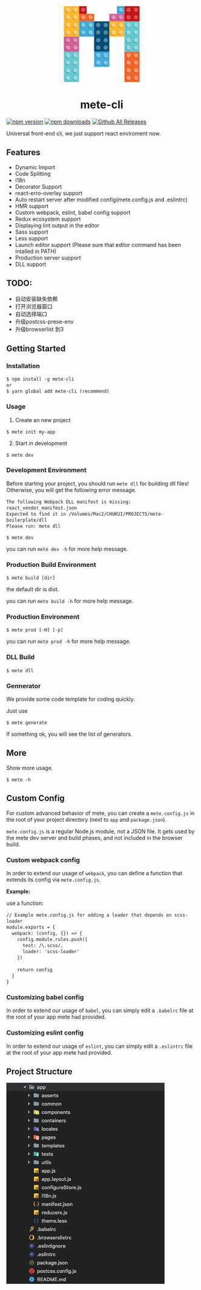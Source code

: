 <div align="center">
  <!-- replace with accurate logo e.g from https://worldvectorlogo.com/ -->
  <img width="200" height="200" src="https://github.com/GoDotDotDot/mete-cli/raw/master/logo.png">
  </a>
  <h1>mete-cli</h1>
</div>

[![npm version](https://img.shields.io/npm/v/mete-cli.svg)](https://www.npmjs.com/package/mete-cli) [![npm downloads](https://img.shields.io/npm/dt/mete-cli.svg)](https://npm-stat.com/charts.html?package=mete-cli) [![Github All Releases](https://img.shields.io/github/downloads/godotdotdot/mete-cli/total.svg)](https://github.com/GoDotDotDot/mete-cli/releases)

Universal front-end cli, we just support react enviroment now.

## Features

- Dynamic Import
- Code Splitting
- i18n
- Decorator Support
- react-erro-overlay support
- Auto restart server after modified config(mete.config.js and .eslintrc)
- HMR support
- Custom webpack, eslint, babel config support
- Redux ecosystem support
- Displaying lint output in the editor
- Sass support
- Less support
- Launch editor support (Please sure that editor command has been intalled in PATH)
- Production server support
- DLL support

## TODO:
- 自动安装缺失依赖
- 打开浏览器窗口
- 自动选择端口
- 升级postcss-prese-env
- 升级browserlist 到3

## Getting Started

### Installation

```shell
$ npm install -g mete-cli
or 
$ yarn global add mete-cli (recommend)
```

### Usage

1. Create an new project

```shell
$ mete init my-app
```

2. Start in development 

```shell
$ mete dev
```

### Development Environment

Before starting your project, you should run `mete dll` for building dll files! Otherwise, you will get the following error message.

```shell
The following Webpack DLL manifest is missing: react_vendor_manifest.json
Expected to find it in /Volumes/Mac2/CHUKUI/PROJECTS/mete-boilerplate/dll
Please run: mete dll
```

```Shell
$ mete dev
```
you can run `mete dev -h` for more help message.

### Production Build Environment

```shell
$ mete build [dir]
```
the default dir is dist.

you can run `mete build -h` for more help message.

### Production Environment

```shell
$ mete prod [-H] [-p]
```

you can run `mete prod -h` for more help message.

### DLL Build

```shell
$ mete dll
```

### Gennerator

We provide some code template for coding quickly.

Just use

```shell
$ mete generate
```
If something ok, you will see the list of generators.

## More

Show more usage.

```shell
$ mete -h
```

## Custom Config

For custom advanced behavior of mete, you can create a `mete.config.js` in the root of your project directory (next to `app` and `package.json`).

 `mete.config.js` is a regular Node.js module, not a JSON file. It gets used by the mete dev server and build phases, and not included in the browser build.

### Custom webpack config

In order to extend our usage of `webpack`, you can define a function that extends its config via `mete.config.js`.

**Example:**

use a function:

```
// Example mete.config.js for adding a loader that depends on scss-loader
module.exports = {
  webpack: (config, {}) => {
    config.module.rules.push({
      test: /\.scss/,
      loader: 'scss-loader'
    })

    return config
  }
}
```

### Customizing babel config

In order to extend our usage of `babel`, you can simply edit a `.babelrc` file at the root of your app mete had provided. 

### Customizing eslint config

In order to extend our usage of `eslint`, you can simply edit a `.eslintrc` file at the root of your app mete had provided. 

## Project Structure

![image-20181010142046415](https://github.com/GoDotDotDot/mete-cli/raw/master/structure.png)


